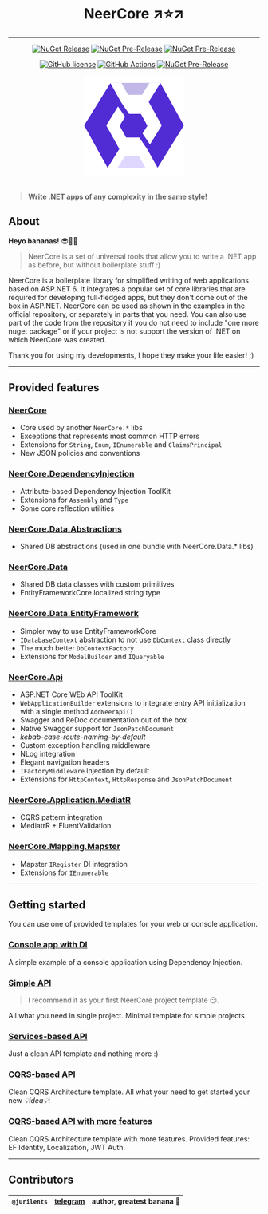 <h1 align="center">NeerCore ↗⭐↗</h1>

--------------------------------

<div align="center">

[![NuGet Release](https://img.shields.io/nuget/v/NeerCore?label=Actual&logo=nuget&style=for-the-badge)](https://www.nuget.org/packages?q=NeerCore)
[![NuGet Pre-Release](https://img.shields.io/nuget/vpre/NeerCore?label=Latest&logo=nuget&style=for-the-badge)](https://www.nuget.org/packages/NeerCore)
[![NuGet Pre-Release](https://img.shields.io/nuget/dt/NeerCore.DependencyInjection?color=512bd4&style=for-the-badge)](https://www.nuget.org/packages/NeerCore)

[![GitHub license](https://img.shields.io/github/license/jurilents/NeerCore?color=512bd4&logo=github&style=flat-square)](https://github.com/jurilents/NeerCore/blob/master/LICENSE)
[![GitHub Actions](https://img.shields.io/endpoint.svg?url=https%3A%2F%2Factions-badge.atrox.dev%2Fatrox%2Fsync-dotenv%2Fbadge&label=publish&style=flat-square)](https://actions-badge.atrox.dev/jurilents/NeerCore/badge)
[![NuGet Pre-Release](https://img.shields.io/endpoint?color=2AABEE&label=telegram&style=flat-square&url=https%3A%2F%2Frunkit.io%2Fdamiankrawczyk%2Ftelegram-badge%2Fbranches%2Fmaster%3Furl%3Dhttps%3A%2F%2Ft.me%2Fdotnetme)](https://t.me/dotnetme)

</div>

<div align="center">
    <img src="favicon.png" alt="logo" height="200"/>
</div>

<br />

> **Write .NET apps of any complexity in the same style!**

## About

__Heyo bananas!__ 😎🍌🍌

> NeerCore is a set of universal tools that allow you to write a .NET app as before, but without boilerplate stuff :)

NeerCore is a boilerplate library for simplified writing of web applications based on ASP.NET 6. It integrates a popular
set of core libraries that are required for developing full-fledged apps, but they don't come out of the box in ASP.NET.
NeerCore can be used as shown in the examples in the official repository, or separately in parts that you need. You can
also use part of the code from the repository if you do not need to include "one more nuget package" or if your project
is not support the version of .NET on which NeerCore was created.

Thank you for using my developments, I hope they make your life easier! ;)

-----------------------------

## Provided features

### [NeerCore](https://www.nuget.org/packages/NeerCore)

- Core used by another `NeerCore.*` libs
- Exceptions that represents most common HTTP errors
- Extensions for `String`, `Enum`, `IEnumerable` and `ClaimsPrincipal`
- New JSON policies and conventions

### [NeerCore.DependencyInjection](https://www.nuget.org/packages/NeerCore.DependencyInjection)

- Attribute-based Dependency Injection ToolKit
- Extensions for `Assembly` and `Type`
- Some core reflection utilities

### [NeerCore.Data.Abstractions](https://www.nuget.org/packages/NeerCore.Data.Abstractions)

- Shared DB abstractions (used in one bundle with NeerCore.Data.* libs)

### [NeerCore.Data](https://www.nuget.org/packages/NeerCore.Data)

- Shared DB data classes with custom primitives
- EntityFrameworkCore localized string type

### [NeerCore.Data.EntityFramework](https://www.nuget.org/packages/NeerCore.Data.EntityFramework)

- Simpler way to use EntityFrameworkCore
- `IDatabaseContext` abstraction to not use `DbContext` class directly
- The much better `DbContextFactory`
- Extensions for `ModelBuilder` and `IQueryable`

### [NeerCore.Api](https://www.nuget.org/packages/NeerCore.Api)

- ASP.NET Core WEb API ToolKit
- `WebApplicationBuilder` extensions to integrate entry API initialization with a single method `AddNeerApi()`
- Swagger and ReDoc documentation out of the box
- Native Swagger support for `JsonPatchDocument`
- _kebab-case-route-naming-by-default_
- Custom exception handling middleware
- NLog integration
- Elegant navigation headers
- `IFactoryMiddleware` injection by default
- Extensions for `HttpContext`, `HttpResponse` and `JsonPatchDocument`

### [NeerCore.Application.MediatR](https://www.nuget.org/packages/NeerCore.Application.MediatR)

- CQRS pattern integration
- MediatrR + FluentValidation

### [NeerCore.Mapping.Mapster](https://www.nuget.org/packages/NeerCore.Mapping.Mapster)

- Mapster `IRegister` DI integration
- Extensions for `IEnumerable`

-----------------------------

## Getting started

You can use one of provided templates for your web or console application.

### [Console app with DI](https://github.com/jurilents/NeerCore-Examples-ConsoleDependencyInjection)

A simple example of a console application using Dependency Injection.

### [Simple API](https://github.com/jurilents/NeerCore-Examples-SimpleApi)

> I recommend it as your first NeerCore project template 😏.

All what you need in single project. Minimal template for simple projects.

### [Services-based API](https://github.com/jurilents/NeerCore-Examples-ServiceBasedApi)

Just a clean API template and nothing more :)

### [CQRS-based API](https://github.com/jurilents/NeerCore-Examples-MediatorBasedApi)

Clean CQRS Architecture template. All what your need to get started your new  _💡idea💡_!

### [CQRS-based API with more features](https://github.com/jurilents/NeerCore-Examples-CompletedApi)

Clean CQRS Architecture template with more features. Provided features: EF Identity, Localization, JWT Auth.

-----------------------------

## Contributors

| `@jurilents` | [telegram](https://t.me/nocitats) | author, greatest banana 🍌 |
|--------------|-----------------------------------|----------------------------|
